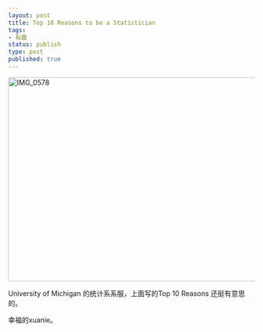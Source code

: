 ```yaml
--- 
layout: post
title: Top 10 Reasons to be a Statistician
tags: 
- 有趣
status: publish
type: post
published: true
---
```

<p><a href="http://byfiles.storage.live.com/y1p8RpMk-Do27eGTG0JJkBBns5FvG5T_oj-oGv__jrcgYka0wzoUPdjkR3u4gnIEacNXOsBwgvKt_TvYiggBl-ZIw" target="_blank"><img style="width:641px;height:416px" height="200" alt="IMG_0578" src="http://byfiles.storage.live.com/y1p8RpMk-Do27eGTG0JJkBBns5FvG5T_oj-oGv__jrcgYka0wzoUPdjkR3u4gnIEacNXOsBwgvKt_TvYiggBl-ZIw" width="267" /></a>
</p><p>University of Michigan 的统计系系服，上面写的Top 10 Reasons 还挺有意思的。
</p><p>幸福的xuanie。
<div></div></p>
